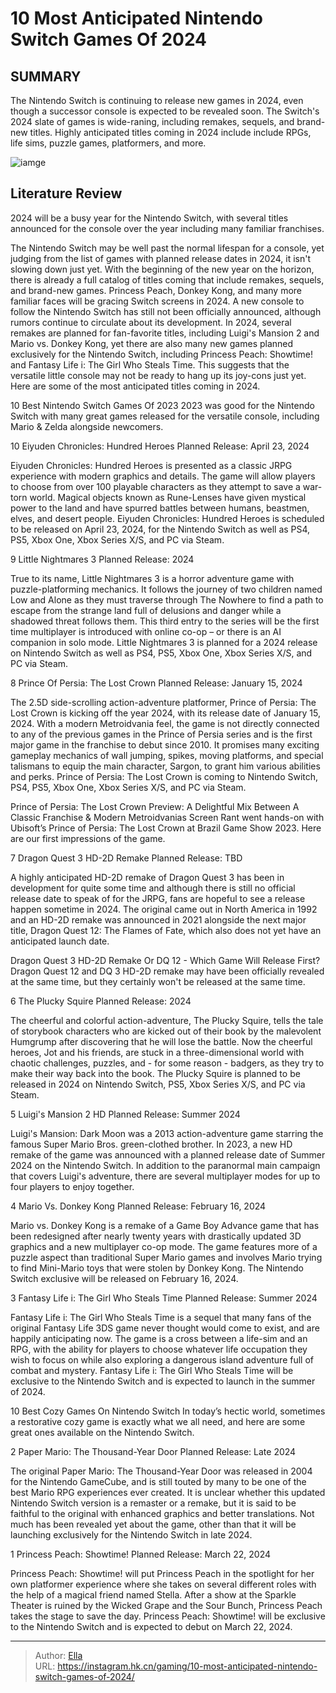 # 10 Most Anticipated Nintendo Switch Games Of 2024


## SUMMARY 


 The Nintendo Switch is continuing to release new games in 2024, even though a successor console is expected to be revealed soon. 
 The Switch&#39;s 2024 slate of games is wide-raning, including remakes, sequels, and brand-new titles. 
 Highly anticipated titles coming in 2024 include include RPGs, life sims, puzzle games, platformers, and more. 

![iamge](https://static1.srcdn.com/wordpress/wp-content/uploads/2023/12/nintendo-games-coming-in-2024.jpg)

## Literature Review

2024 will be a busy year for the Nintendo Switch, with several titles announced for the console over the year including many familiar franchises.




The Nintendo Switch may be well past the normal lifespan for a console, yet judging from the list of games with planned release dates in 2024, it isn&#39;t slowing down just yet. With the beginning of the new year on the horizon, there is already a full catalog of titles coming that include remakes, sequels, and brand-new games. Princess Peach, Donkey Kong, and many more familiar faces will be gracing Switch screens in 2024.
A new console to follow the Nintendo Switch has still not been officially announced, although rumors continue to circulate about its development. In 2024, several remakes are planned for fan-favorite titles, including Luigi&#39;s Mansion 2 and Mario vs. Donkey Kong, yet there are also many new games planned exclusively for the Nintendo Switch, including Princess Peach: Showtime! and Fantasy Life i: The Girl Who Steals Time. This suggests that the versatile little console may not be ready to hang up its joy-cons just yet. Here are some of the most anticipated titles coming in 2024.
            
 
 10 Best Nintendo Switch Games Of 2023 
2023 was good for the Nintendo Switch with many great games released for the versatile console, including Mario &amp; Zelda alongside newcomers.












 








 10  Eiyuden Chronicles: Hundred Heroes 
Planned Release: April 23, 2024
        

Eiyuden Chronicles: Hundred Heroes is presented as a classic JRPG experience with modern graphics and details. The game will allow players to choose from over 100 playable characters as they attempt to save a war-torn world. Magical objects known as Rune-Lenses have given mystical power to the land and have spurred battles between humans, beastmen, elves, and desert people. Eiyuden Chronicles: Hundred Heroes is scheduled to be released on April 23, 2024, for the Nintendo Switch as well as PS4, PS5, Xbox One, Xbox Series X/S, and PC via Steam.





 9  Little Nightmares 3 
Planned Release: 2024
        

True to its name, Little Nightmares 3 is a horror adventure game with puzzle-platforming mechanics. It follows the journey of two children named Low and Alone as they must traverse through The Nowhere to find a path to escape from the strange land full of delusions and danger while a shadowed threat follows them. This third entry to the series will be the first time multiplayer is introduced with online co-op – or there is an AI companion in solo mode. Little Nightmares 3 is planned for a 2024 release on Nintendo Switch as well as PS4, PS5, Xbox One, Xbox Series X/S, and PC via Steam.





 8  Prince Of Persia: The Lost Crown 
Planned Release: January 15, 2024


 







The 2.5D side-scrolling action-adventure platformer, Prince of Persia: The Lost Crown is kicking off the year 2024, with its release date of January 15, 2024. With a modern Metroidvania feel, the game is not directly connected to any of the previous games in the Prince of Persia series and is the first major game in the franchise to debut since 2010. It promises many exciting gameplay mechanics of wall jumping, spikes, moving platforms, and special talismans to equip the main character, Sargon, to grant him various abilities and perks. Prince of Persia: The Lost Crown is coming to Nintendo Switch, PS4, PS5, Xbox One, Xbox Series X/S, and PC via Steam.
            
 
 Prince of Persia: The Lost Crown Preview: A Delightful Mix Between A Classic Franchise &amp; Modern Metroidvanias 
Screen Rant went hands-on with Ubisoft’s Prince of Persia: The Lost Crown at Brazil Game Show 2023. Here are our first impressions of the game.








 7  Dragon Quest 3 HD-2D Remake 
Planned Release: TBD
        

A highly anticipated HD-2D remake of Dragon Quest 3 has been in development for quite some time and although there is still no official release date to speak of for the JRPG, fans are hopeful to see a release happen sometime in 2024. The original came out in North America in 1992 and an HD-2D remake was announced in 2021 alongside the next major title, Dragon Quest 12: The Flames of Fate, which also does not yet have an anticipated launch date.
            
 
 Dragon Quest 3 HD-2D Remake Or DQ 12 - Which Game Will Release First? 
Dragon Quest 12 and DQ 3 HD-2D remake may have been officially revealed at the same time, but they certainly won&#39;t be released at the same time.








 6  The Plucky Squire 
Planned Release: 2024
        

The cheerful and colorful action-adventure, The Plucky Squire, tells the tale of storybook characters who are kicked out of their book by the malevolent Humgrump after discovering that he will lose the battle. Now the cheerful heroes, Jot and his friends, are stuck in a three-dimensional world with chaotic challenges, puzzles, and - for some reason - badgers, as they try to make their way back into the book. The Plucky Squire is planned to be released in 2024 on Nintendo Switch, PS5, Xbox Series X/S, and PC via Steam.





 5  Luigi&#39;s Mansion 2 HD 
Planned Release: Summer 2024
        

Luigi&#39;s Mansion: Dark Moon was a 2013 action-adventure game starring the famous Super Mario Bros. green-clothed brother. In 2023, a new HD remake of the game was announced with a planned release date of Summer 2024 on the Nintendo Switch. In addition to the paranormal main campaign that covers Luigi&#39;s adventure, there are several multiplayer modes for up to four players to enjoy together.





 4  Mario Vs. Donkey Kong 
Planned Release: February 16, 2024
        

Mario vs. Donkey Kong is a remake of a Game Boy Advance game that has been redesigned after nearly twenty years with drastically updated 3D graphics and a new multiplayer co-op mode. The game features more of a puzzle aspect than traditional Super Mario games and involves Mario trying to find Mini-Mario toys that were stolen by Donkey Kong. The Nintendo Switch exclusive will be released on February 16, 2024.





 3  Fantasy Life i: The Girl Who Steals Time 
Planned Release: Summer 2024


 







Fantasy Life i: The Girl Who Steals Time is a sequel that many fans of the original Fantasy Life 3DS game never thought would come to exist, and are happily anticipating now. The game is a cross between a life-sim and an RPG, with the ability for players to choose whatever life occupation they wish to focus on while also exploring a dangerous island adventure full of combat and mystery. Fantasy Life i: The Girl Who Steals Time will be exclusive to the Nintendo Switch and is expected to launch in the summer of 2024.
            
 
 10 Best Cozy Games On Nintendo Switch 
In today’s hectic world, sometimes a restorative cozy game is exactly what we all need, and here are some great ones available on the Nintendo Switch.








 2  Paper Mario: The Thousand-Year Door 
Planned Release: Late 2024
        

The original Paper Mario: The Thousand-Year Door was released in 2004 for the Nintendo GameCube, and is still touted by many to be one of the best Mario RPG experiences ever created. It is unclear whether this updated Nintendo Switch version is a remaster or a remake, but it is said to be faithful to the original with enhanced graphics and better translations. Not much has been revealed yet about the game, other than that it will be launching exclusively for the Nintendo Switch in late 2024.





 1  Princess Peach: Showtime! 
Planned Release: March 22, 2024


 







Princess Peach: Showtime! will put Princess Peach in the spotlight for her own platformer experience where she takes on several different roles with the help of a magical friend named Stella. After a show at the Sparkle Theater is ruined by the Wicked Grape and the Sour Bunch, Princess Peach takes the stage to save the day. Princess Peach: Showtime! will be exclusive to the Nintendo Switch and is expected to debut on March 22, 2024. 

---

> Author: [Ella](https://instagram.hk.cn/)  
> URL: https://instagram.hk.cn/gaming/10-most-anticipated-nintendo-switch-games-of-2024/  

